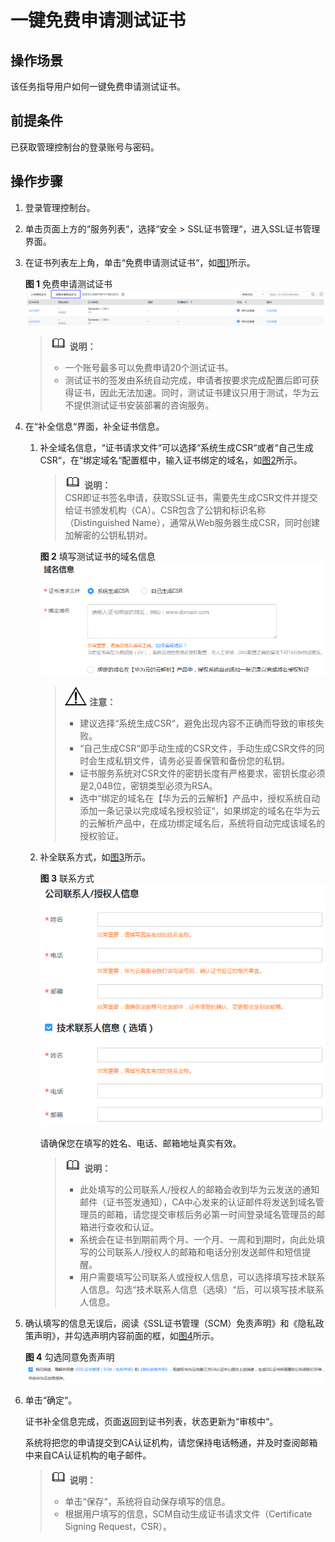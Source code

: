 # 一键免费申请测试证书<a name="ZH-CN_TOPIC_0117748226"></a>

## 操作场景<a name="section14877103731820"></a>

该任务指导用户如何一键免费申请测试证书。

## 前提条件<a name="section209262340197"></a>

已获取管理控制台的登录账号与密码。

## 操作步骤<a name="section189617113219"></a>

1.  登录管理控制台。
2.  单击页面上方的“服务列表“，选择“安全  \>  SSL证书管理“，进入SSL证书管理界面。
3.  在证书列表左上角，单击“免费申请测试证书“，如[图1](#fig2346145623211)所示。

    **图 1**  免费申请测试证书<a name="fig2346145623211"></a>  
    ![](figures/免费申请测试证书.png "免费申请测试证书")

    >![](public_sys-resources/icon-note.gif) **说明：**   
    >-   一个账号最多可以免费申请20个测试证书。  
    >-   测试证书的签发由系统自动完成，申请者按要求完成配置后即可获得证书，因此无法加速。同时，测试证书建议只用于测试，华为云不提供测试证书安装部署的咨询服务。  

4.  在“补全信息“界面，补全证书信息。
    1.  补全域名信息，“证书请求文件“可以选择“系统生成CSR“或者“自己生成CSR“，在“绑定域名“配置框中，输入证书绑定的域名，如[图2](#zh-cn_topic_0110866215_fig212112271419)所示。

        >![](public_sys-resources/icon-note.gif) **说明：**   
        >CSR即证书签名申请，获取SSL证书，需要先生成CSR文件并提交给证书颁发机构（CA）。CSR包含了公钥和标识名称（Distinguished Name），通常从Web服务器生成CSR，同时创建加解密的公钥私钥对。  

        **图 2**  填写测试证书的域名信息<a name="zh-cn_topic_0110866215_fig212112271419"></a>  
        ![](figures/填写测试证书的域名信息.png "填写测试证书的域名信息")

        >![](public_sys-resources/icon-notice.gif) **注意：**   
        >-   建议选择“系统生成CSR“，避免出现内容不正确而导致的审核失败。  
        >-   “自己生成CSR“即手动生成的CSR文件，手动生成CSR文件的同时会生成私钥文件，请务必妥善保管和备份您的私钥。  
        >-   证书服务系统对CSR文件的密钥长度有严格要求，密钥长度必须是2,048位，密钥类型必须为RSA。  
        >-   选中“绑定的域名在【华为云的云解析】产品中，授权系统自动添加一条记录以完成域名授权验证“，如果绑定的域名在华为云的云解析产品中，在成功绑定域名后，系统将自动完成该域名的授权验证。  

    2.  补全联系方式，如[图3](#zh-cn_topic_0110866215_fig974115386374)所示。

        **图 3**  联系方式<a name="zh-cn_topic_0110866215_fig974115386374"></a>  
        ![](figures/联系方式.png "联系方式")

        请确保您在填写的姓名、电话、邮箱地址真实有效。

        >![](public_sys-resources/icon-note.gif) **说明：**   
        >-   此处填写的公司联系人/授权人的邮箱会收到华为云发送的通知邮件（证书签发通知），CA中心发来的认证邮件将发送到域名管理员的邮箱，请您提交审核后务必第一时间登录域名管理员的邮箱进行查收和认证。  
        >-   系统会在证书到期前两个月、一个月、一周和到期时，向此处填写的公司联系人/授权人的邮箱和电话分别发送邮件和短信提醒。  
        >-   用户需要填写公司联系人或授权人信息，可以选择填写技术联系人信息。勾选“技术联系人信息（选填）“后，可以填写技术联系人信息。  


5.  确认填写的信息无误后，阅读《SSL证书管理（SCM）免责声明》和《隐私政策声明》，并勾选声明内容前面的框，如[图4](#fig85701212917)所示。

    **图 4**  勾选同意免责声明<a name="fig85701212917"></a>  
    ![](figures/勾选同意免责声明.png "勾选同意免责声明")

6.  单击“确定“。

    证书补全信息完成，页面返回到证书列表，状态更新为“审核中“。

    系统将把您的申请提交到CA认证机构，请您保持电话畅通，并及时查阅邮箱中来自CA认证机构的电子邮件。

    >![](public_sys-resources/icon-note.gif) **说明：**   
    >-   单击“保存“，系统将自动保存填写的信息。  
    >-   根据用户填写的信息，SCM自动生成证书请求文件（Certificate Signing Request，CSR）。  


